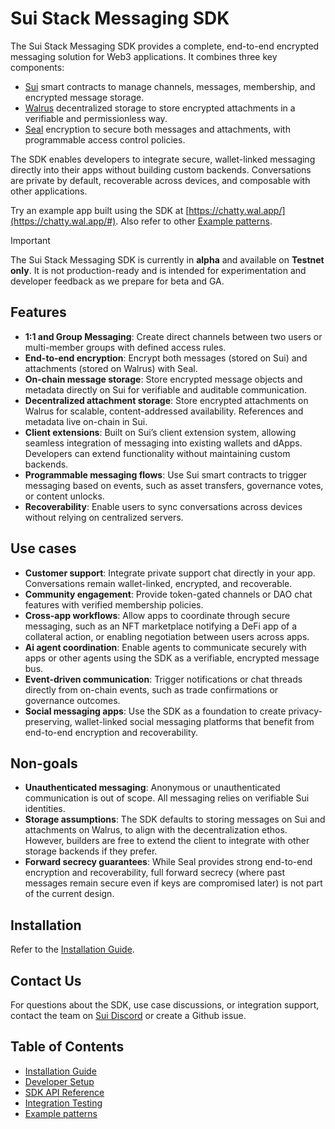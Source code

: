 # Sui Stack Messaging SDK

The Sui Stack Messaging SDK provides a complete, end-to-end encrypted messaging solution for Web3 applications. It combines three key components:

- [Sui](https://sui.io/) smart contracts to manage channels, messages, membership, and encrypted message storage.
- [Walrus](https://walrus.xyz/) decentralized storage to store encrypted attachments in a verifiable and permissionless way.
- [Seal](https://seal.mystenlabs.com/) encryption to secure both messages and attachments, with programmable access control policies.

The SDK enables developers to integrate secure, wallet-linked messaging directly into their apps without building custom backends. Conversations are private by default, recoverable across devices, and composable with other applications.

Try an example app built using the SDK at [https://chatty.wal.app/](https://chatty.wal.app/#). Also refer to other [Example patterns](./Examples.md).

> [!IMPORTANT]
> The Sui Stack Messaging SDK is currently in **alpha** and available on **Testnet only**. It is not production-ready and is intended for experimentation and developer feedback as we prepare for beta and GA.

## Features

- **1:1 and Group Messaging**: Create direct channels between two users or multi-member groups with defined access rules.
- **End-to-end encryption**: Encrypt both messages (stored on Sui) and attachments (stored on Walrus) with Seal.
- **On-chain message storage**: Store encrypted message objects and metadata directly on Sui for verifiable and auditable communication.
- **Decentralized attachment storage**: Store encrypted attachments on Walrus for scalable, content-addressed availability. References and metadata live on-chain in Sui.
- **Client extensions**: Built on Sui’s client extension system, allowing seamless integration of messaging into existing wallets and dApps. Developers can extend functionality without maintaining custom backends.
- **Programmable messaging flows**: Use Sui smart contracts to trigger messaging based on events, such as asset transfers, governance votes, or content unlocks.
- **Recoverability**: Enable users to sync conversations across devices without relying on centralized servers.

## Use cases

- **Customer support**: Integrate private support chat directly in your app. Conversations remain wallet-linked, encrypted, and recoverable.
- **Community engagement**: Provide token-gated channels or DAO chat features with verified membership policies.
- **Cross-app workflows**: Allow apps to coordinate through secure messaging, such as an NFT marketplace notifying a DeFi app of a collateral action, or enabling negotiation between users across apps.
- **Ai agent coordination**: Enable agents to communicate securely with apps or other agents using the SDK as a verifiable, encrypted message bus.
- **Event-driven communication**: Trigger notifications or chat threads directly from on-chain events, such as trade confirmations or governance outcomes.
- **Social messaging apps**: Use the SDK as a foundation to create privacy-preserving, wallet-linked social messaging platforms that benefit from end-to-end encryption and recoverability.

## Non-goals

- **Unauthenticated messaging**: Anonymous or unauthenticated communication is out of scope. All messaging relies on verifiable Sui identities.
- **Storage assumptions**: The SDK defaults to storing messages on Sui and attachments on Walrus, to align with the decentralization ethos. However, builders are free to extend the client to integrate with other storage backends if they prefer.
- **Forward secrecy guarantees**: While Seal provides strong end-to-end encryption and recoverability, full forward secrecy (where past messages remain secure even if keys are compromised later) is not part of the current design.

## Installation

Refer to the [Installation Guide](./Installation.md).

## Contact Us

For questions about the SDK, use case discussions, or integration support, contact the team on [Sui Discord](https://discord.com/channels/916379725201563759/1417696942074630194) or create a Github issue.

## Table of Contents

- [Installation Guide](./Installation.md)
- [Developer Setup](./Setup.md)
- [SDK API Reference](./APIRef.md)
- [Integration Testing](./Testing.md)
- [Example patterns](./Examples.md)
